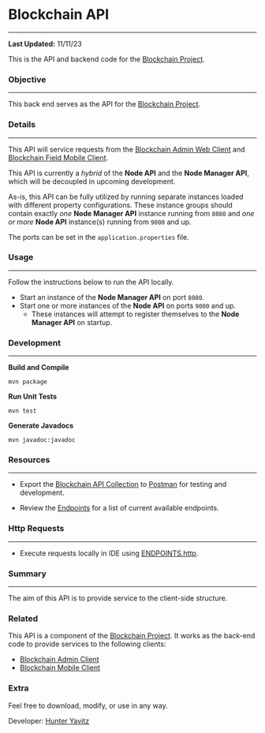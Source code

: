 # Blockchain API

---

**Last Updated:** 11/11/23

This is the API and backend code for the [Blockchain Project](https://github.com/hunteryavitz/blockchain-main).

### Objective

---

This back end serves as the API for the [Blockchain Project](https://github.com/hunteryavitz/blockchain-main).

### Details

---

This API will service requests from the 
[Blockchain Admin Web Client](https://github.com/hunteryavitz/blockchain-client-admin) and 
[Blockchain Field Mobile Client](https://github.com/hunteryavitz/blockchain-client-mobile).

This API is currently a *hybrid* of the **Node API** and the **Node Manager API**, which will be decoupled in upcoming
development.

As-is, this API can be fully utilized by running separate instances loaded with different property configurations.
These instance groups should contain exactly *one* **Node Manager API** instance running from `8080` and *one or more* 
**Node API** instance(s) running from `9000` and up.

The ports can be set in the `application.properties` file.

### Usage

---

Follow the instructions below to run the API locally.

- Start an instance of the **Node Manager API** on port `8080`.
- Start one or more instances of the **Node API** on ports `9000` and up.
  - These instances will attempt to register themselves to the **Node Manager API** on startup.

### Development

---

**Build and Compile**
```shell
mvn package
```

**Run Unit Tests**
```shell
mvn test
```

**Generate Javadocs**
```shell
mvn javadoc:javadoc
```

### Resources

---

- Export the [Blockchain API Collection](docs/postman/Blockchain%20API%20v0.0.19.postman_collection.json)
to [Postman](https://www.postman.com/) for testing and development.

- Review the [Endpoints](docs/ENDPOINTS.md) for a list of current available endpoints.

### Http Requests

---

- Execute requests locally in IDE using [ENDPOINTS.http](docs/ENDPOINTS.http).

### Summary

---

The aim of this API is to provide service to the client-side structure.

### Related
This API is a component of the [Blockchain Project](https://github.com/hunteryavitz/blockchain-main).  It works as the back-end code to provide services to the following clients:

- [Blockchain Admin Client](https://github.com/hunteryavitz/blockchain-client-admin)
- [Blockchain Mobile Client](https://github.com/hunteryavitz/blockchain-client-mobile)

### Extra
Feel free to download, modify, or use in any way.

Developer: [Hunter Yavitz](mailto:h.yavitz@gmail.com)
